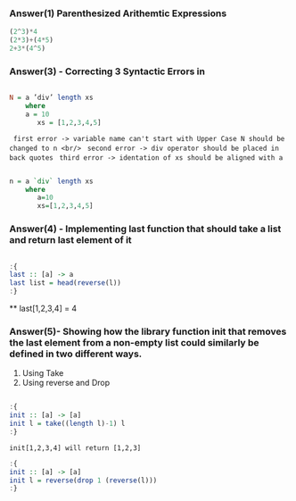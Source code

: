 ### Answer(1) Parenthesized Arithemtic Expressions

```haskell
(2^3)*4
(2*3)+(4*5)
2+3*(4^5)
```

### Answer(3) - Correcting 3 Syntactic Errors in

```haskell

N = a ’div’ length xs
    where
	a = 10
       xs = [1,2,3,4,5]
```

` first error -> variable name can't start with Upper Case N should be changed to n <br/>`
` second error -> div operator should be placed in back quotes`
` third error -> identation of xs should be aligned with a`


```haskell

n = a `div` length xs
    where
       a=10
       xs=[1,2,3,4,5]

```


### Answer(4) - Implementing last function that should take a list and return last element of it

```haskell

:{
last :: [a] -> a
last list = head(reverse(l))
:}

```

** last[1,2,3,4] = 4


### Answer(5)- Showing how the library function init that removes the last element from a non-empty list could similarly be defined in two different ways.


1. Using Take 
2. Using reverse and Drop

```haskell

:{
init :: [a] -> [a]
init l = take((length l)-1) l
:}

```

`init[1,2,3,4] will return [1,2,3]`

```haskell
:{
init :: [a] -> [a]
init l = reverse(drop 1 (reverse(l)))
:}

```



